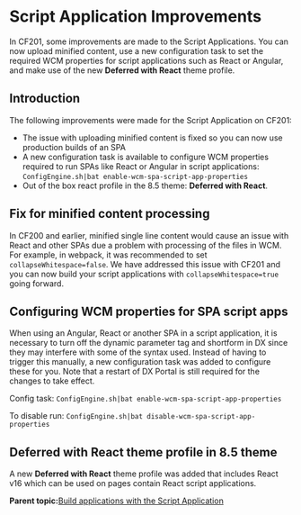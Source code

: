 # Script Application Improvements

In CF201, some improvements are made to the Script Applications. You can now upload minified content, use a new configuration task to set the required WCM properties for script applications such as React or Angular, and make use of the new **Deferred with React** theme profile.

## Introduction

The following improvements were made for the Script Application on CF201:

-   The issue with uploading minified content is fixed so you can now use production builds of an SPA
-   A new configuration task is available to configure WCM properties required to run SPAs like React or Angular in script applications: `ConfigEngine.sh|bat enable-wcm-spa-script-app-properties`
-   Out of the box react profile in the 8.5 theme: **Deferred with React**.

## Fix for minified content processing

In CF200 and earlier, minified single line content would cause an issue with React and other SPAs due a problem with processing of the files in WCM. For example, in webpack, it was recommended to set `collapseWhitespace=false`. We have addressed this issue with CF201 and you can now build your script applications with `collapseWhitespace=true` going forward.

## Configuring WCM properties for SPA script apps

When using an Angular, React or another SPA in a script application, it is necessary to turn off the dynamic parameter tag and shortform in DX since they may interfere with some of the syntax used. Instead of having to trigger this manually, a new configuration task was added to configure these for you. Note that a restart of DX Portal is still required for the changes to take effect.

Config task: `ConfigEngine.sh|bat enable-wcm-spa-script-app-properties`

To disable run: `ConfigEngine.sh|bat disable-wcm-spa-script-app-properties`

## Deferred with React theme profile in 8.5 theme

A new **Deferred with React** theme profile was added that includes React v16 which can be used on pages contain React script applications.

**Parent topic:**[Build applications with the Script Application](../script-portlet/build_apps.md)

